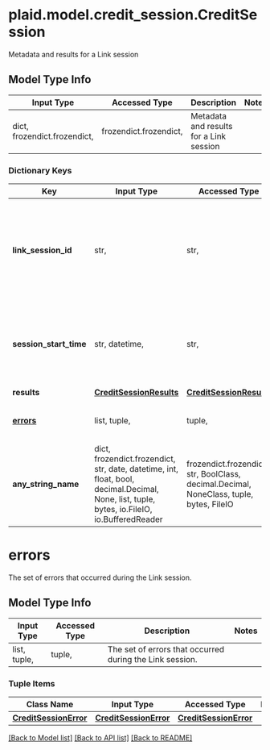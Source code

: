 # plaid.model.credit_session.CreditSession

Metadata and results for a Link session

## Model Type Info
Input Type | Accessed Type | Description | Notes
------------ | ------------- | ------------- | -------------
dict, frozendict.frozendict,  | frozendict.frozendict,  | Metadata and results for a Link session | 

### Dictionary Keys
Key | Input Type | Accessed Type | Description | Notes
------------ | ------------- | ------------- | ------------- | -------------
**link_session_id** | str,  | str,  | The unique identifier associated with the Link session. This identifier matches the &#x60;link_session_id&#x60; returned in the onSuccess/onExit callbacks. | [optional] 
**session_start_time** | str, datetime,  | str,  | The time when the Link session started | [optional] value must conform to RFC-3339 date-time
**results** | [**CreditSessionResults**](CreditSessionResults.md) | [**CreditSessionResults**](CreditSessionResults.md) |  | [optional] 
**[errors](#errors)** | list, tuple,  | tuple,  | The set of errors that occurred during the Link session. | [optional] 
**any_string_name** | dict, frozendict.frozendict, str, date, datetime, int, float, bool, decimal.Decimal, None, list, tuple, bytes, io.FileIO, io.BufferedReader | frozendict.frozendict, str, BoolClass, decimal.Decimal, NoneClass, tuple, bytes, FileIO | any string name can be used but the value must be the correct type | [optional]

# errors

The set of errors that occurred during the Link session.

## Model Type Info
Input Type | Accessed Type | Description | Notes
------------ | ------------- | ------------- | -------------
list, tuple,  | tuple,  | The set of errors that occurred during the Link session. | 

### Tuple Items
Class Name | Input Type | Accessed Type | Description | Notes
------------- | ------------- | ------------- | ------------- | -------------
[**CreditSessionError**](CreditSessionError.md) | [**CreditSessionError**](CreditSessionError.md) | [**CreditSessionError**](CreditSessionError.md) |  | 

[[Back to Model list]](../../README.md#documentation-for-models) [[Back to API list]](../../README.md#documentation-for-api-endpoints) [[Back to README]](../../README.md)

